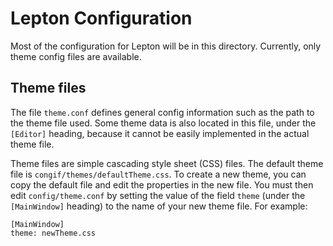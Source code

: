 Lepton Configuration
====================
Most of the configuration for Lepton will be in this directory.  Currently, only theme config files are available.

Theme files
-----------
The file ``theme.conf`` defines general config information such as the path to the theme file used.  Some theme data is also located in 
this file, under the ``[Editor]`` heading, because it cannot be easily implemented in the actual theme file.

Theme files are simple cascading style sheet (CSS) files.  The default theme file is ``congif/themes/defaultTheme.css``.  To create a new
theme, you can copy the default file and edit the properties in the new file.  You must then edit ``config/theme.conf`` by setting
the value of the field ``theme`` (under the ``[MainWindow]`` heading) to the name of your new theme file. For example:
```
[MainWindow]
theme: newTheme.css
```

